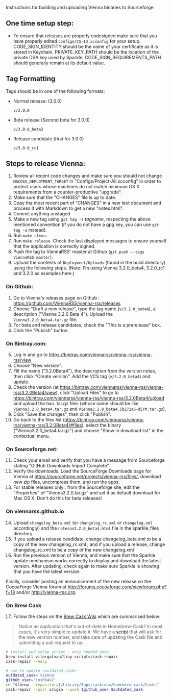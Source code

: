 Instructions for building and uploading Vienna binaries to Sourceforge

## One time setup step: ##

 -	To ensure that releases are properly codesigned make sure that you have properly edited `configs/CS-ID.xcconfig` for your setup.
    CODE_SIGN_IDENTITY should be the name of your certificate as it is stored in Keychain,
    PRIVATE_KEY_PATH should be the location of the private DSA key used by Sparkle,
    CODE_SIGN_REQUIREMENTS_PATH should generally remain at its default value.

## Tag Formatting ##

Tags should be in one of the following formats:

 -	Normal release: (3.0.0)

		v/3.0.0

 -	Beta release (Second beta for 3.0.0)

		v/3.0.0_beta2

 -	Release candidate (first for 3.0.0)

		v/3.0.0_rc1

## Steps to release Vienna: ##

 1.	Review all recent code changes and make sure you should not change `MACOSX_DEPLOYMENT_TARGET` in "Configs/Project-All.xcconfig" in order to protect users whose machines do not match minimum OS X requirements from a counter-productive "upgrade".
 2.	Make sure that the "CHANGES" file is up to date.
 3.	Copy the most recent part of "CHANGES" in a new text document and process it with Markdown to get a new "notes.html".
 4.	Commit anything unstaged
 5.	Make a new tag using `git tag -s` _tagname_, respecting the above mentioned convention (if you do not have a gpg key, you can use `git tag -a` instead).
 6.	Run `make clean`.
 7.	Run `make release`. Check the last displayed messages to ensure yourself that the application is correctly signed.
 8.	Push the tag to ViennaRSS' master at Github (`git push --tags ViennaRSS master`).
 9.	Upload the contents of `Deployment/Uploads` (found in the build directory) using the following steps.
  (Note: I'm using Vienna 3.2.0_beta4, 3.2.0_rc1 and 3.2.0 as examples here.)

### On Github:

   1. Go to Vienna's releases page on Github : <https://github.com/ViennaRSS/vienna-rss/releases>
   2. Choose "Draft a new release", type the tag name (`v/3.2.0_beta4`), a description ("Vienna 3.2.0 Beta 4"). Upload the `Vienna3.2.0_beta4.tar.gz` file.
   3. For beta and release candidates, check the "This is a prerelease" box.
   4. Click the "Publish" button.

### On Bintray.com:
	
   5. Log in and go to <https://bintray.com/viennarss/vienna-rss/vienna-rss/view>
   6. Choose "New version".
   7. Fill the name ("3.2.0Beta4"), the description from the version notes, then click "Create version". Add the VCS tag (`v/3.2.0_beta4`) and update.
   8. Check the version (at <https://bintray.com/viennarss/vienna-rss/vienna-rss/3.2.0Beta4/view>), click "Upload Files" to go to <https://bintray.com/viennarss/vienna-rss/vienna-rss/3.2.0Beta4/upload> and upload the two .tar.gz files (whose name should be like `Vienna3.2.0_beta4.tar.gz` and `Vienna3.2.0_beta4.5b272a6-dSYM.tar.gz`).
   9. Click "Save the changes", then click "Publish".
   10. Go back to the files list (<https://bintray.com/viennarss/vienna-rss/vienna-rss/3.2.0Beta4/#files>), select the binary ("Vienna3.2.0_beta4.tar.gz") and choose "Show in download list" in the contextual menu.

### On Sourceforge.net:

   11. Check your email and verify that you have a message from Sourceforge stating "GitHub Downloads Import Complete".
   12. Verify the downloads. Load the SourceForge Downloads page for Vienna at <https://sourceforge.net/projects/vienna-rss/files/>, download new zip files, uncompress them, and run the apps.
   13. For stable releases only : from the Sourceforge site, edit the "Properties" of "Vienna3.2.0.tar.gz" and set it as default download for Mac OS X. Don't do this for beta releases!

### On viennarss.github.io

   14. Upload `changelog_beta.xml` (or `changelog_rc.xml` or `changelog.xml` accordingly) and the `noteson3.2.0_beta4.html` file in the sparkle_files directory
   15. If you upload a release candidate, change changelog_beta.xml to be a copy of the new changelog_rc.xml ; and if you upload a release, change changelog_rc.xml to be a copy of the new changelog.xml
   16. Run the previous version of Vienna, and make sure that the Sparkle update mechanism works correctly to display and download the latest version. After updating, check again to make sure Sparkle is showing that you have the latest version.

Finally, consider posting an announcement of the new release on the CocoaForge Vienna forum at <http://forums.cocoaforge.com/viewforum.php?f=18> and/or <http://vienna-rss.org>.

### On Brew Cask

17. Follow the steps on the [Brew Cask Wiki](https://github.com/caskroom/homebrew-cask/blob/master/CONTRIBUTING.md#updating-a-cask) which are summarised below:

>Notice an application that's out-of-date in Homebrew-Cask? In most cases, it's very simple to update it. We have a [script](https://github.com/vitorgalvao/tiny-scripts/blob/master/cask-repair) that will ask for the new version number, and take care of updating the Cask file and submitting a pull request to us:

```bash
# install and setup script - only needed once
brew install vitorgalvao/tiny-scripts/cask-repair
cask-repair --help

# use to update <outdated_cask>
outdated_cask='vienna'
github_user='josh64x2'
cd "$(brew --repository)/Library/Taps/caskroom/homebrew-cask/Casks"
cask-repair --pull origin --push $github_user $outdated_cask
```

 
